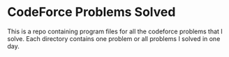 # CodeForce Problems Solved

This is a repo containing program files for all the codeforce problems that I solve. Each directory contains one problem or all problems I solved in one day.
